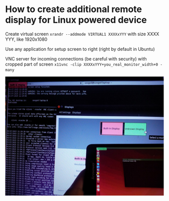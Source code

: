 # How to create additional remote display for Linux powered device

Create virtual screen ```xrandr --addmode VIRTUAL1 XXXXxYYY``` with size XXXX YYY, like 1920x1080

Use any application for setup screen to right (right by default in Ubuntu)

VNC server for incoming connections (be careful with security) with cropped part of screen ```x11vnc -clip XXXXxYYY+you_real_monitor_width+0 -many```

![pic1](https://github.com/SovGVDWebsites/blog.sovgvd.info/blob/main/pics/a23/107/a23107952fe145bf86c0232d7e43a497.jpg?raw=true)

